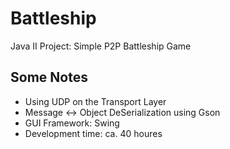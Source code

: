 # Battleship
Java II Project: Simple P2P Battleship Game

## Some Notes

* Using UDP on the Transport Layer
* Message <-> Object DeSerialization using Gson
* GUI Framework: Swing
* Development time: ca. 40 houres
